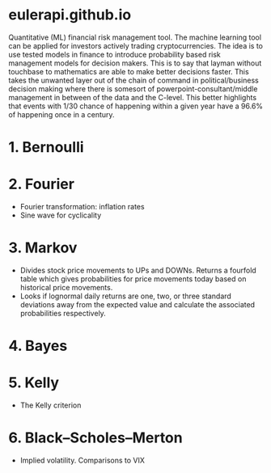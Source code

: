 # eulerapi.github.io

Quantitative (ML) financial risk management tool. The machine learning tool can be applied for investors actively trading cryptocurrencies. The idea is to use tested models in finance to introduce probability based risk management models for decision makers. This is to say that layman without touchbase to mathematics are able to make better decisions faster. This takes the unwanted layer out of the chain of command in political/business decision making where there is somesort of powerpoint-consultant/middle management in between of the data and the C-level. This better highlights that events with 1/30 chance of happening within a given year have a  96.6% of happening once in a century.

# 1. Bernoulli
# 2. Fourier
 - Fourier transformation: inflation rates
 - Sine wave for cyclicality
# 3. Markov
- Divides stock price movements to UPs and DOWNs. Returns a fourfold table which gives probabilities for price movements today based on historical price movements.
- Looks if lognormal daily returns are one, two, or three standard deviations away from the expected value and calculate the associated probabilities respectively.
# 4. Bayes
# 5. Kelly
- The Kelly criterion
# 6. Black–Scholes–Merton
- Implied volatility. Comparisons to VIX
